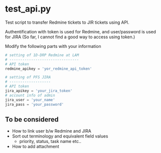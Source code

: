 # test_api.py

Test script to transfer Redmine tickets to JIR tickets using API.

Authentification with token is used for Redmine, and user/password is used for JIRA (So far, I cannot find a good way to access using token.)

Modify the following parts with your information

```test_api.py
# setting of 1D-DRP Redmine at LAM
# --------------------------------
# API token    
redmine_apikey = 'yor_redmine_api_token'
```

```test_api.py
# setting of PFS JIRA
# -------------------
# API token
jira_apikey = 'your_jira_token'
# account info of admin
jira_user = 'your_name'
jira_pass = 'your_password'
```

## To be considered

* How to link user b/w Redmine and JIRA
* Sort out terminology and equivalent field values
  * priority, status, task name etc..
* How to add attachment
